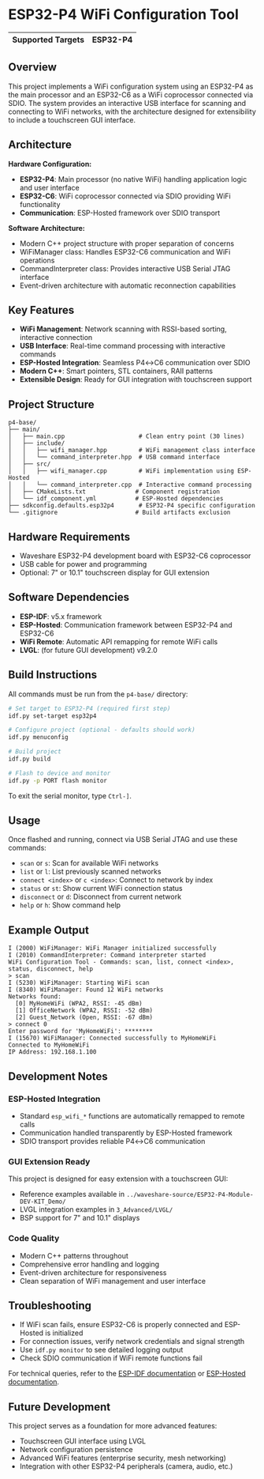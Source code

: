 # ESP32-P4 WiFi Configuration Tool

| Supported Targets | ESP32-P4 |
| ----------------- | ----- |

## Overview

This project implements a WiFi configuration system using an ESP32-P4 as the main processor and an ESP32-C6 as a WiFi coprocessor connected via SDIO. The system provides an interactive USB interface for scanning and connecting to WiFi networks, with the architecture designed for extensibility to include a touchscreen GUI interface.

## Architecture

**Hardware Configuration:**
- **ESP32-P4**: Main processor (no native WiFi) handling application logic and user interface
- **ESP32-C6**: WiFi coprocessor connected via SDIO providing WiFi functionality  
- **Communication**: ESP-Hosted framework over SDIO transport

**Software Architecture:**
- Modern C++ project structure with proper separation of concerns
- WiFiManager class: Handles ESP32-C6 communication and WiFi operations
- CommandInterpreter class: Provides interactive USB Serial JTAG interface
- Event-driven architecture with automatic reconnection capabilities

## Key Features

- **WiFi Management**: Network scanning with RSSI-based sorting, interactive connection
- **USB Interface**: Real-time command processing with interactive commands
- **ESP-Hosted Integration**: Seamless P4↔C6 communication over SDIO
- **Modern C++**: Smart pointers, STL containers, RAII patterns
- **Extensible Design**: Ready for GUI integration with touchscreen support

## Project Structure

```
p4-base/
├── main/
│   ├── main.cpp                     # Clean entry point (30 lines)
│   ├── include/
│   │   ├── wifi_manager.hpp         # WiFi management class interface
│   │   └── command_interpreter.hpp  # USB command interface
│   ├── src/
│   │   ├── wifi_manager.cpp         # WiFi implementation using ESP-Hosted
│   │   └── command_interpreter.cpp  # Interactive command processing
│   ├── CMakeLists.txt              # Component registration
│   └── idf_component.yml           # ESP-Hosted dependencies
├── sdkconfig.defaults.esp32p4       # ESP32-P4 specific configuration
└── .gitignore                      # Build artifacts exclusion
```

## Hardware Requirements

- Waveshare ESP32-P4 development board with ESP32-C6 coprocessor
- USB cable for power and programming
- Optional: 7" or 10.1" touchscreen display for GUI extension

## Software Dependencies

- **ESP-IDF**: v5.x framework
- **ESP-Hosted**: Communication framework between ESP32-P4 and ESP32-C6  
- **WiFi Remote**: Automatic API remapping for remote WiFi calls
- **LVGL**: (for future GUI development) v9.2.0

## Build Instructions

All commands must be run from the `p4-base/` directory:

```bash
# Set target to ESP32-P4 (required first step)
idf.py set-target esp32p4

# Configure project (optional - defaults should work)
idf.py menuconfig

# Build project
idf.py build

# Flash to device and monitor
idf.py -p PORT flash monitor
```

To exit the serial monitor, type `Ctrl-]`.

## Usage

Once flashed and running, connect via USB Serial JTAG and use these commands:

- `scan` or `s`: Scan for available WiFi networks
- `list` or `l`: List previously scanned networks  
- `connect <index>` or `c <index>`: Connect to network by index
- `status` or `st`: Show current WiFi connection status
- `disconnect` or `d`: Disconnect from current network
- `help` or `h`: Show command help

## Example Output

```text
I (2000) WiFiManager: WiFi Manager initialized successfully
I (2010) CommandInterpreter: Command interpreter started
WiFi Configuration Tool - Commands: scan, list, connect <index>, status, disconnect, help
> scan
I (5230) WiFiManager: Starting WiFi scan
I (8340) WiFiManager: Found 12 WiFi networks
Networks found:
  [0] MyHomeWiFi (WPA2, RSSI: -45 dBm)
  [1] OfficeNetwork (WPA2, RSSI: -52 dBm)
  [2] Guest_Network (Open, RSSI: -67 dBm)
> connect 0
Enter password for 'MyHomeWiFi': ********
I (15670) WiFiManager: Connected successfully to MyHomeWiFi
Connected to MyHomeWiFi
IP Address: 192.168.1.100
```

## Development Notes

### ESP-Hosted Integration
- Standard `esp_wifi_*` functions are automatically remapped to remote calls
- Communication handled transparently by ESP-Hosted framework
- SDIO transport provides reliable P4↔C6 communication

### GUI Extension Ready
This project is designed for easy extension with a touchscreen GUI:
- Reference examples available in `../waveshare-source/ESP32-P4-Module-DEV-KIT_Demo/`
- LVGL integration examples in `3_Advanced/LVGL/`
- BSP support for 7" and 10.1" displays

### Code Quality
- Modern C++ patterns throughout
- Comprehensive error handling and logging
- Event-driven architecture for responsiveness
- Clean separation of WiFi management and user interface

## Troubleshooting

- If WiFi scan fails, ensure ESP32-C6 is properly connected and ESP-Hosted is initialized
- For connection issues, verify network credentials and signal strength
- Use `idf.py monitor` to see detailed logging output
- Check SDIO communication if WiFi remote functions fail

For technical queries, refer to the [ESP-IDF documentation](https://docs.espressif.com/projects/esp-idf/en/latest/) or [ESP-Hosted documentation](https://github.com/espressif/esp-hosted).

## Future Development

This project serves as a foundation for more advanced features:
- Touchscreen GUI interface using LVGL
- Network configuration persistence
- Advanced WiFi features (enterprise security, mesh networking)
- Integration with other ESP32-P4 peripherals (camera, audio, etc.)